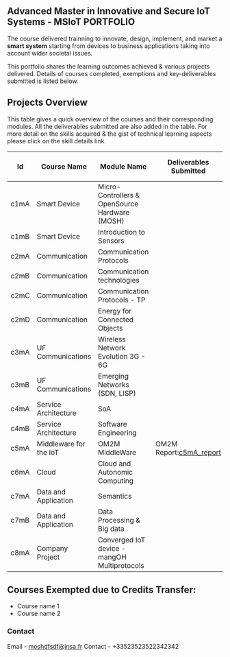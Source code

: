 ## Advanced Master in Innovative and Secure IoT Systems - MSIoT PORTFOLIO

The course delivered trainning to innovate, design, implement, and market a **smart system** starting from devices to business applications taking into account wider societal issues.

This portfolio shares the learning outcomes achieved & various projects delivered. Details of courses completed, exemptions and key-deliverables submitted is listed below.

## Projects Overview

This table gives a quick overview of the courses and their corresponding modules. All the deliverables submitted are also added in the table. For more detail on the skills acquired & the gist of technical learning aspects please click on the skill details link.

|Id|Course Name|Module Name|Deliverables Submitted|Skills & Learnings acquired
|------|------|------|------|-----|
|c1mA|Smart Device|Micro-Controllers & OpenSource Hardware (MOSH)|||
|c1mB|Smart Device|Introduction to Sensors|||
|c2mA|Communication|Communication Protocols|||
|c2mB|Communication|Communication technologies|||
|c2mC|Communication|Communication Protocols - TP|||
|c2mD|Communication|Energy for Connected Objects|||
|c3mA|UF Communications|Wireless Network Evolution 3G - 6G|||
|c3mB|UF Communications|Emerging Networks (SDN, LISP)|||
|c4mA|Service Architecture|SoA|||
|c4mB|Service Architecture|Software Engineering|||
|c5mA|Middleware for the IoT|OM2M MiddleWare|OM2M Report:[c5mA_report](./assets/course5/course_5_1.pdf)|[c5mA_skills](./course5a.md)|
|c6mA|Cloud|Cloud and Autonomic Computing|||
|c7mA|Data and Application|Semantics|||
|c7mB|Data and Application|Data Processing & Big data|||
|c8mA|Company Project|Converged IoT device - mangOH Multiprotocols|||

## Courses Exempted due to Credits Transfer: 

- Course name 1 
- Course name 2 


### Contact

Email - moshdfsdf@insa.fr
Contact - +33523523522342342
